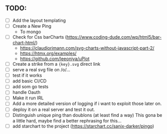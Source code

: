 ## TODO:

- [ ] Add the layout templating
- [ ] Create a New Ping
    - To mongo
- [ ] Check for Css barCharts (https://www.coding-dude.com/wp/html5/bar-chart-html/)
    - https://claudiorimann.com/svg-charts-without-javascript-part-2/
    - https://htmx.org/examples/
    - https://github.com/leeoniya/uPlot
- [ ] Create a strike from a `{key}.svg` direct link
- [ ] serve a real svg file on /o/...
- [ ] test if it works
- [ ] add basic CI/CD
- [ ] add som go tests
- [ ] handle Oauth
- [ ] Make it run IRL
- [ ] Add a more detailed version of logging if i want to exploit those later on.
- [ ] deploy it on a real server and test it out.
- [ ] Distinguish unique ping than doublons (at least find a way)
    This gona be a little hard, maybe find a better rephrasing for this...
- [ ] add starchart to the project (https://starchart.cc/sanix-darker/pingo)
